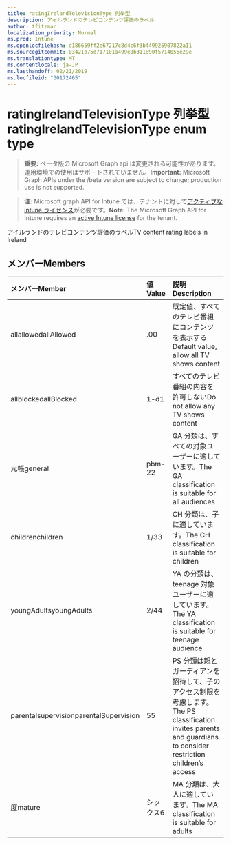 ```yaml
---
title: ratingIrelandTelevisionType 列挙型
description: アイルランドのテレビコンテンツ評価のラベル
author: tfitzmac
localization_priority: Normal
ms.prod: Intune
ms.openlocfilehash: d186659ff2e67217c8d4c6f3b449925907822a11
ms.sourcegitcommit: 03421b75d717101a499e0b311890f5714056e29e
ms.translationtype: MT
ms.contentlocale: ja-JP
ms.lasthandoff: 02/21/2019
ms.locfileid: "30172465"
---
```

# <a name="ratingirelandtelevisiontype-enum-type"></a><span data-ttu-id="66c47-103">ratingIrelandTelevisionType 列挙型</span><span class="sxs-lookup"><span data-stu-id="66c47-103">ratingIrelandTelevisionType enum type</span></span>

> <span data-ttu-id="66c47-104">**重要:** ベータ版の Microsoft Graph api は変更される可能性があります。運用環境での使用はサポートされていません。</span><span class="sxs-lookup"><span data-stu-id="66c47-104">**Important:** Microsoft Graph APIs under the /beta version are subject to change; production use is not supported.</span></span>

> <span data-ttu-id="66c47-105">**注:** Microsoft graph API for Intune では、テナントに対して[アクティブな intune ライセンス](https://go.microsoft.com/fwlink/?linkid=839381)が必要です。</span><span class="sxs-lookup"><span data-stu-id="66c47-105">**Note:** The Microsoft Graph API for Intune requires an [active Intune license](https://go.microsoft.com/fwlink/?linkid=839381) for the tenant.</span></span>

<span data-ttu-id="66c47-106">アイルランドのテレビコンテンツ評価のラベル</span><span class="sxs-lookup"><span data-stu-id="66c47-106">TV content rating labels in Ireland</span></span>

## <a name="members"></a><span data-ttu-id="66c47-107">メンバー</span><span class="sxs-lookup"><span data-stu-id="66c47-107">Members</span></span>
|<span data-ttu-id="66c47-108">メンバー</span><span class="sxs-lookup"><span data-stu-id="66c47-108">Member</span></span>|<span data-ttu-id="66c47-109">値</span><span class="sxs-lookup"><span data-stu-id="66c47-109">Value</span></span>|<span data-ttu-id="66c47-110">説明</span><span class="sxs-lookup"><span data-stu-id="66c47-110">Description</span></span>|
|:---|:---|:---|
|<span data-ttu-id="66c47-111">allallowed</span><span class="sxs-lookup"><span data-stu-id="66c47-111">allAllowed</span></span>|<span data-ttu-id="66c47-112">.0</span><span class="sxs-lookup"><span data-stu-id="66c47-112">0</span></span>|<span data-ttu-id="66c47-113">既定値、すべてのテレビ番組にコンテンツを表示する</span><span class="sxs-lookup"><span data-stu-id="66c47-113">Default value, allow all TV shows content</span></span>|
|<span data-ttu-id="66c47-114">allblocked</span><span class="sxs-lookup"><span data-stu-id="66c47-114">allBlocked</span></span>|<span data-ttu-id="66c47-115">1-d</span><span class="sxs-lookup"><span data-stu-id="66c47-115">1</span></span>|<span data-ttu-id="66c47-116">すべてのテレビ番組の内容を許可しない</span><span class="sxs-lookup"><span data-stu-id="66c47-116">Do not allow any TV shows content</span></span>|
|<span data-ttu-id="66c47-117">元帳</span><span class="sxs-lookup"><span data-stu-id="66c47-117">general</span></span>|<span data-ttu-id="66c47-118">pbm-2</span><span class="sxs-lookup"><span data-stu-id="66c47-118">2</span></span>|<span data-ttu-id="66c47-119">GA 分類は、すべての対象ユーザーに適しています。</span><span class="sxs-lookup"><span data-stu-id="66c47-119">The GA classification is suitable for all audiences</span></span>|
|<span data-ttu-id="66c47-120">children</span><span class="sxs-lookup"><span data-stu-id="66c47-120">children</span></span>|<span data-ttu-id="66c47-121">1/3</span><span class="sxs-lookup"><span data-stu-id="66c47-121">3</span></span>|<span data-ttu-id="66c47-122">CH 分類は、子に適しています。</span><span class="sxs-lookup"><span data-stu-id="66c47-122">The CH classification is suitable for children</span></span>|
|<span data-ttu-id="66c47-123">youngAdults</span><span class="sxs-lookup"><span data-stu-id="66c47-123">youngAdults</span></span>|<span data-ttu-id="66c47-124">2/4</span><span class="sxs-lookup"><span data-stu-id="66c47-124">4</span></span>|<span data-ttu-id="66c47-125">YA の分類は、teenage 対象ユーザーに適しています。</span><span class="sxs-lookup"><span data-stu-id="66c47-125">The YA classification is suitable for teenage audience</span></span>|
|<span data-ttu-id="66c47-126">parentalsupervision</span><span class="sxs-lookup"><span data-stu-id="66c47-126">parentalSupervision</span></span>|<span data-ttu-id="66c47-127">5</span><span class="sxs-lookup"><span data-stu-id="66c47-127">5</span></span>|<span data-ttu-id="66c47-128">PS 分類は親とガーディアンを招待して、子のアクセス制限を考慮します。</span><span class="sxs-lookup"><span data-stu-id="66c47-128">The PS classification invites parents and guardians to consider restriction children’s access</span></span>|
|<span data-ttu-id="66c47-129">度</span><span class="sxs-lookup"><span data-stu-id="66c47-129">mature</span></span>|<span data-ttu-id="66c47-130">シックス</span><span class="sxs-lookup"><span data-stu-id="66c47-130">6</span></span>|<span data-ttu-id="66c47-131">MA 分類は、大人に適しています。</span><span class="sxs-lookup"><span data-stu-id="66c47-131">The MA classification is suitable for adults</span></span>|




